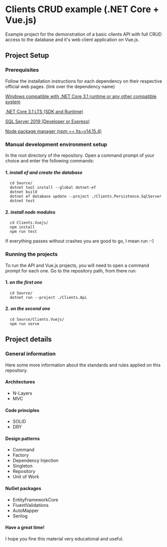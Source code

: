 # Clients CRUD example (.NET Core + Vue.js)
Example project for the demonstration of a basic clients API with full CRUD access to the database and it's web client application on Vue.js.

## Project Setup
### Prerequisites
Follow the installation instructions for each dependency on their respective official web pages. (link over the dependency name)

[Windows compatible with .NET Core 3.1 runtime or any other compatible system](https://docs.microsoft.com/en-us/dotnet/core/install/windows?tabs=netcore31)

[.NET Core 3.1 LTS (SDK and Runtime)](https://dotnet.microsoft.com/download/dotnet-core/3.1)

[SQL Server 2019 (Developer or Express)](https://www.microsoft.com/en-us/sql-server/sql-server-downloads)

[Node package manager (npm == lts~v14.15.4)](https://nodejs.org/es/download/package-manager/)

### Manual development environment setup
In the root directory of the repository. Open a command prompt of your choice and enter the following commands:

#### 1. _install ef and create the database_
```
  cd Source/
  dotnet tool install --global dotnet-ef
  dotnet build
  dotnet ef database update --project ./Clients.Persistence.SqlServer
  dotnet test
```

#### 2. _install node modules_
```
  cd Clients.Vuejs/
  npm install
  npm run test
```

If everything passes without crashes you are good to go, I mean run :-)

### Running the projects
To run the API and Vue.js projects, you will need to open a command prompt for each one. Go to the repository path, from there run:

#### 1. _on the first one_
```
  cd Source/
  dotnet run --project ./Clients.Api
```

#### 2. _on the second one_
```
  cd Source/Clients.Vuejs/
  npm run serve
```

## Project details
### General information
Here some more information about the standards and rules applied on this repository.

#### Architectures
- N-Layers
- MVC

#### Code principles
- SOLID
- DRY

#### Design patterns
- Command
- Factory
- Dependency Injection
- Singleton
- Repository
- Unit of Work

#### NuGet packages
- EntityFrameworkCore
- FluentValidations
- AutoMapper
- Serilog

#### Have a great time!
I hope you fine this material very educational and useful.
